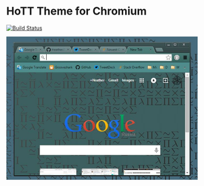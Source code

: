 HoTT Theme for Chromium
=======================

[![Build Status](https://travis-ci.org/Heather/HoTT-Theme.png?branch=master)](https://travis-ci.org/Heather/HoTT-Theme)

![](/screenshots/ver1.jpg?raw=true)
